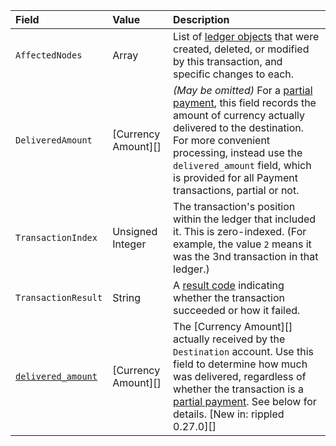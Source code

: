 | Field                                   | Value               | Description  |
|:----------------------------------------|:--------------------|:-------------|
| `AffectedNodes`                         | Array               | List of [ledger objects](ledger-object-types.html) that were created, deleted, or modified by this transaction, and specific changes to each. |
| `DeliveredAmount`                       | [Currency Amount][] | _(May be omitted)_ For a [partial payment](partial-payments.html), this field records the amount of currency actually delivered to the destination. For more convenient processing, instead use the `delivered_amount` field, which is provided for all Payment transactions, partial or not. |
| `TransactionIndex`                      | Unsigned Integer    | The transaction's position within the ledger that included it. This is zero-indexed. (For example, the value `2` means it was the 3nd transaction in that ledger.) |
| `TransactionResult`                     | String              | A [result code](transaction-results.html) indicating whether the transaction succeeded or how it failed. |
| [`delivered_amount`](#delivered-amount) | [Currency Amount][] | The [Currency Amount][] actually received by the `Destination` account. Use this field to determine how much was delivered, regardless of whether the transaction is a [partial payment](partial-payments.html). See below for details. [New in: rippled 0.27.0][] |
